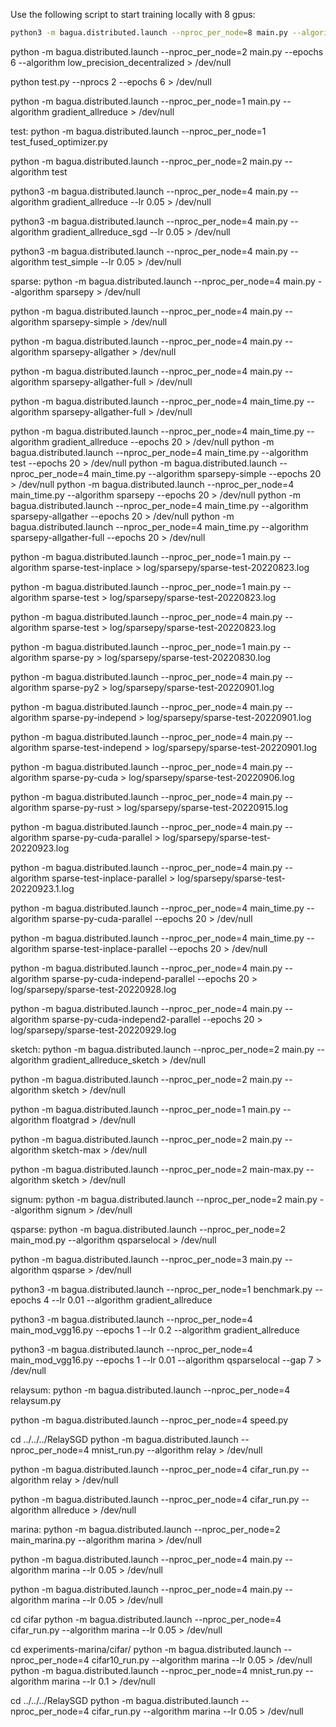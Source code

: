 Use the following script to start training locally with 8 gpus:

```bash
python3 -m bagua.distributed.launch --nproc_per_node=8 main.py --algorithm gradient_allreduce
```

python -m bagua.distributed.launch --nproc_per_node=2 main.py --epochs 6 --algorithm low_precision_decentralized > /dev/null

python test.py --nprocs 2 --epochs 6 > /dev/null

python -m bagua.distributed.launch --nproc_per_node=1 main.py --algorithm gradient_allreduce > /dev/null



test:
python -m bagua.distributed.launch --nproc_per_node=1 test_fused_optimizer.py

python -m bagua.distributed.launch --nproc_per_node=2 main.py --algorithm test

python3 -m bagua.distributed.launch --nproc_per_node=4 main.py --algorithm gradient_allreduce --lr 0.05 > /dev/null

python3 -m bagua.distributed.launch --nproc_per_node=4 main.py --algorithm gradient_allreduce_sgd --lr 0.05 > /dev/null

python3 -m bagua.distributed.launch --nproc_per_node=4 main.py --algorithm test_simple --lr 0.05 > /dev/null



sparse:
python -m bagua.distributed.launch --nproc_per_node=4 main.py --algorithm sparsepy > /dev/null

python -m bagua.distributed.launch --nproc_per_node=4 main.py --algorithm sparsepy-simple > /dev/null

python -m bagua.distributed.launch --nproc_per_node=4 main.py --algorithm sparsepy-allgather > /dev/null

python -m bagua.distributed.launch --nproc_per_node=4 main.py --algorithm sparsepy-allgather-full > /dev/null

python -m bagua.distributed.launch --nproc_per_node=4 main_time.py --algorithm sparsepy-allgather-full > /dev/null


python -m bagua.distributed.launch --nproc_per_node=4 main_time.py --algorithm gradient_allreduce --epochs 20 > /dev/null
python -m bagua.distributed.launch --nproc_per_node=4 main_time.py --algorithm test --epochs 20 > /dev/null
python -m bagua.distributed.launch --nproc_per_node=4 main_time.py --algorithm sparsepy-simple --epochs 20 > /dev/null
python -m bagua.distributed.launch --nproc_per_node=4 main_time.py --algorithm sparsepy --epochs 20 > /dev/null
python -m bagua.distributed.launch --nproc_per_node=4 main_time.py --algorithm sparsepy-allgather --epochs 20 > /dev/null
python -m bagua.distributed.launch --nproc_per_node=4 main_time.py --algorithm sparsepy-allgather-full  --epochs 20 > /dev/null

python -m bagua.distributed.launch --nproc_per_node=1 main.py --algorithm sparse-test-inplace > log/sparsepy/sparse-test-20220823.log

python -m bagua.distributed.launch --nproc_per_node=1 main.py --algorithm sparse-test > log/sparsepy/sparse-test-20220823.log

python -m bagua.distributed.launch --nproc_per_node=4 main.py --algorithm sparse-test > log/sparsepy/sparse-test-20220823.log

python -m bagua.distributed.launch --nproc_per_node=1 main.py --algorithm sparse-py > log/sparsepy/sparse-test-20220830.log

python -m bagua.distributed.launch --nproc_per_node=4 main.py --algorithm sparse-py2 > log/sparsepy/sparse-test-20220901.log

python -m bagua.distributed.launch --nproc_per_node=4 main.py --algorithm sparse-py-independ > log/sparsepy/sparse-test-20220901.log

python -m bagua.distributed.launch --nproc_per_node=4 main.py --algorithm sparse-test-independ > log/sparsepy/sparse-test-20220901.log

python -m bagua.distributed.launch --nproc_per_node=4 main.py --algorithm sparse-py-cuda > log/sparsepy/sparse-test-20220906.log

python -m bagua.distributed.launch --nproc_per_node=4 main.py --algorithm sparse-py-rust > log/sparsepy/sparse-test-20220915.log

python -m bagua.distributed.launch --nproc_per_node=4 main.py --algorithm sparse-py-cuda-parallel > log/sparsepy/sparse-test-20220923.log

python -m bagua.distributed.launch --nproc_per_node=4 main.py --algorithm sparse-test-inplace-parallel > log/sparsepy/sparse-test-20220923.1.log


python -m bagua.distributed.launch --nproc_per_node=4 main_time.py --algorithm sparse-py-cuda-parallel --epochs 20 > /dev/null

python -m bagua.distributed.launch --nproc_per_node=4 main_time.py --algorithm sparse-test-inplace-parallel --epochs 20 > /dev/null

python -m bagua.distributed.launch --nproc_per_node=4 main.py --algorithm sparse-py-cuda-independ-parallel --epochs 20 > log/sparsepy/sparse-test-20220928.log

python -m bagua.distributed.launch --nproc_per_node=4 main.py --algorithm sparse-py-cuda-independ2-parallel --epochs 20 > log/sparsepy/sparse-test-20220929.log

sketch:
python -m bagua.distributed.launch --nproc_per_node=2 main.py --algorithm gradient_allreduce_sketch > /dev/null

python -m bagua.distributed.launch --nproc_per_node=2 main.py --algorithm sketch > /dev/null

python -m bagua.distributed.launch --nproc_per_node=1 main.py --algorithm floatgrad > /dev/null

python -m bagua.distributed.launch --nproc_per_node=2 main.py --algorithm sketch-max > /dev/null

python -m bagua.distributed.launch --nproc_per_node=2 main-max.py --algorithm sketch > /dev/null



signum:
python -m bagua.distributed.launch --nproc_per_node=2 main.py --algorithm signum > /dev/null



qsparse:
python -m bagua.distributed.launch --nproc_per_node=2 main_mod.py --algorithm qsparselocal > /dev/null

python -m bagua.distributed.launch --nproc_per_node=3 main.py --algorithm qsparse > /dev/null

python3 -m bagua.distributed.launch --nproc_per_node=1 benchmark.py --epochs 4 --lr 0.01 --algorithm gradient_allreduce

python3 -m bagua.distributed.launch --nproc_per_node=4 main_mod_vgg16.py --epochs 1 --lr 0.2 --algorithm gradient_allreduce

python3 -m bagua.distributed.launch --nproc_per_node=4 main_mod_vgg16.py --epochs 1 --lr 0.01 --algorithm qsparselocal  --gap 7 > /dev/null


relaysum:
python -m bagua.distributed.launch --nproc_per_node=4 relaysum.py

python -m bagua.distributed.launch --nproc_per_node=4 speed.py

cd ../../../RelaySGD
python -m bagua.distributed.launch --nproc_per_node=4 mnist_run.py --algorithm relay > /dev/null

python -m bagua.distributed.launch --nproc_per_node=4 cifar_run.py --algorithm relay > /dev/null

python -m bagua.distributed.launch --nproc_per_node=4 cifar_run.py --algorithm allreduce > /dev/null



marina:
python -m bagua.distributed.launch --nproc_per_node=2 main_marina.py --algorithm marina > /dev/null

python -m bagua.distributed.launch --nproc_per_node=4 main.py --algorithm marina --lr 0.05 > /dev/null

python -m bagua.distributed.launch --nproc_per_node=4 main.py --algorithm marina --lr 0.05 > /dev/null

cd cifar
python -m bagua.distributed.launch --nproc_per_node=4 cifar_run.py --algorithm marina --lr 0.05 > /dev/null

cd experiments-marina/cifar/
python -m bagua.distributed.launch --nproc_per_node=4 cifar10_run.py --algorithm marina --lr 0.05 > /dev/null
python -m bagua.distributed.launch --nproc_per_node=4 mnist_run.py --algorithm marina --lr 0.1 > /dev/null

cd ../../../RelaySGD
python -m bagua.distributed.launch --nproc_per_node=4 cifar_run.py --algorithm marina --lr 0.05 > /dev/null
